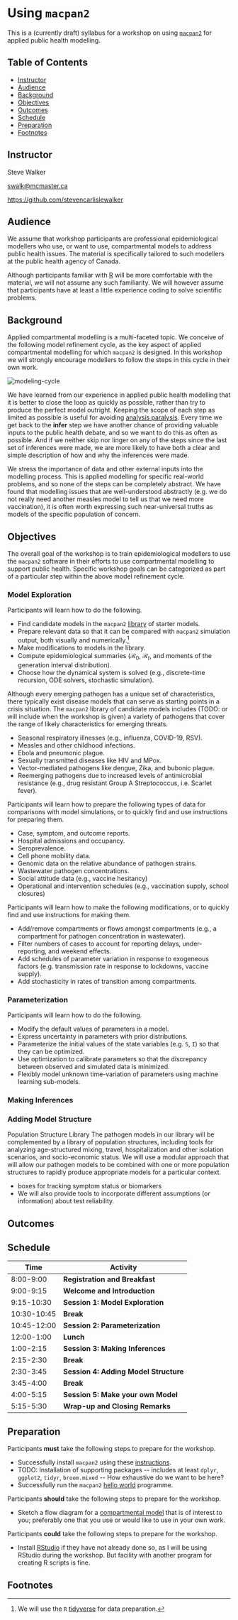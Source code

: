 <!-- omit from toc -->
# Using `macpan2`

This is a (currently draft) syllabus for a workshop on using [`macpan2`](https://canmod.github.io/macpan2) for applied public health modelling.

<!-- omit from toc -->
## Table of Contents
- [Instructor](#instructor)
- [Audience](#audience)
- [Background](#background)
- [Objectives](#objectives)
- [Outcomes](#outcomes)
- [Schedule](#schedule)
- [Preparation](#preparation)
- [Footnotes](#footnotes)


## Instructor

Steve Walker 

swalk@mcmaster.ca

https://github.com/stevencarlislewalker


## Audience

We assume that workshop participants are professional epidemiological modellers who use, or want to use, compartmental models to address public health issues. The material is specifically tailored to such modellers at the public health agency of Canada.

Although participants familiar with [R](https://www.r-project.org/) will be more comfortable with the material, we will not assume any such familiarity. We will however assume that participants have at least a little experience coding to solve scientific problems.

## Background

Applied compartmental modelling is a multi-faceted topic. We conceive of the following model refinement cycle, as the key aspect of applied compartmental modelling for which `macpan2` is designed. In this workshop we will strongly encourage modellers to follow the steps in this cycle in their own work.

![modeling-cycle](modelling-cycle.svg)

We have learned from our experience in applied public health modelling that it is better to close the loop as quickly as possible, rather than try to produce the perfect model outright. Keeping the scope of each step as limited as possible is useful for avoiding [analysis paralysis](https://en.wikipedia.org/wiki/Analysis_paralysis). Every time we get back to the **infer** step we have another chance of providing valuable inputs to the public health debate, and so we want to do this as often as possible. And if we neither skip nor linger on any of the steps since the last set of inferences were made, we are more likely to have both a clear and simple description of how and why the inferences were made.

We stress the importance of data and other external inputs into the modelling process. This is applied modelling for specific real-world problems, and so none of the steps can be completely abstract. We have found that modelling issues that are well-understood abstractly (e.g. we do not really need another measles model to tell us that we need more vaccination), it is often worth expressing such near-universal truths as models of the specific population of concern.

## Objectives

The overall goal of the workshop is to train epidemiological modellers to use the `macpan2` software in their efforts to use compartmental modelling to support public health. Specific workshop goals can be categorized as part of a particular step within the above model refinement cycle.

<!-- omit from toc -->
### Model Exploration

Participants will learn how to do the following.

* Find candidate models in the `macpan2` [library](https://canmod.github.io/macpan2/articles/example_models) of starter models.
* Prepare relevant data so that it can be compared with `macpan2` simulation output, both visually and numerically.[^1]
* Make modifications to models in the library.
* Compute epidemiological summaries ($\mathcal{R}_0$, $\mathcal{R}_t$, and moments of the generation interval distribution).
* Choose how the dynamical system is solved (e.g., discrete-time recursion, ODE solvers, stochastic simulation).

Although every emerging pathogen has a unique set of characteristics, there typically exist disease models that can serve as starting points in a crisis situation. The `macpan2` library of candidate models includes (TODO: or will include when the workshop is given) a variety of pathogens that cover the range of likely characteristics for emerging threats.

* Seasonal respiratory illnesses (e.g., influenza, COVID-19, RSV).
* Measles and other childhood infections.
* Ebola and pneumonic plague.
* Sexually transmitted diseases like HIV and MPox.
* Vector-mediated pathogens like dengue, Zika, and bubonic plague.
* Reemerging pathogens due to increased levels of antimicrobial resistance (e.g., drug resistant Group A Streptococcus, i.e. Scarlet fever).


Participants will learn how to prepare the following types of data for comparisons with model simulations, or to quickly find and use instructions for preparing them.

* Case, symptom, and outcome reports.
* Hospital admissions and occupancy.
* Seroprevalence.
* Cell phone mobility data.
* Genomic data on the relative abundance of pathogen strains.
* Wastewater pathogen concentrations.
* Social attitude data (e.g., vaccine hesitancy)
* Operational and intervention schedules (e.g., vaccination supply, school closures)


Participants will learn how to make the following modifications, or to quickly find and use instructions for making them.

* Add/remove compartments or flows amongst compartments (e.g., a compartment for pathogen concentration in wastewater).
* Filter numbers of cases to account for reporting delays, under-reporting, and weekend effects.
* Add schedules of parameter variation in response to exogeneous factors (e.g. transmission rate in response to lockdowns, vaccine supply).
* Add stochasticity in rates of transition among compartments.


<!-- omit from toc -->
### Parameterization

Participants will learn how to do the following.

* Modify the default values of parameters in a model.
* Express uncertainty in parameters with prior distributions.
* Parameterize the initial values of the state variables (e.g. `S`, `I`) so that they can be optimized.
* Use optimization to calibrate parameters so that the discrepancy between observed and simulated data is minimized.
* Flexibly model unknown time-variation of parameters using machine learning sub-models.

<!-- omit from toc -->
### Making Inferences

<!-- omit from toc -->
### Adding Model Structure


Population Structure Library The pathogen models in our library will be complemented by a library of population structures, including tools for analyzing age-structured mixing, travel, hospitalization and other isolation scenarios, and socio-economic status. We will use a modular approach that will allow our pathogen models to be combined with one or more population structures to rapidly produce appropriate models for a particular context.


* boxes for tracking symptom status or biomarkers
* We will also provide tools to incorporate different assumptions (or information) about test reliability.


## Outcomes

## Schedule

| Time        | Activity                              |
| ----------- | ------------------------------------- |
| 8:00-9:00   | **Registration and Breakfast**        |
| 9:00-9:15   | **Welcome and Introduction**          |
| 9:15-10:30  | **Session 1: Model Exploration**      |
| 10:30-10:45 | **Break**                             |
| 10:45-12:00 | **Session 2: Parameterization**       |
| 12:00-1:00  | **Lunch**                             |
| 1:00-2:15   | **Session 3: Making Inferences**      |
| 2:15-2:30   | **Break**                             |
| 2:30-3:45   | **Session 4: Adding Model Structure** |
| 3:45-4:00   | **Break**                             |
| 4:00-5:15   | **Session 5: Make your own Model**    |
| 5:15-5:30   | **Wrap-up and Closing Remarks**       |


## Preparation

Participants **must** take the following steps to prepare for the workshop.

* Successfully install `macpan2` using these [instructions](https://canmod.github.io/macpan2#installation).
* TODO: Installation of supporting packages -- includes at least `dplyr`, `ggplot2`, `tidyr`, `broom.mixed` -- How exhaustive do we want to be here?
* Successfully run the `macpan2` [hello world](https://canmod.github.io/macpan2#hello-world) programme.



Participants **should** take the following steps to prepare for the workshop.

* Sketch a flow diagram for a [compartmental model](https://en.wikipedia.org/wiki/Compartmental_models_in_epidemiology) that is of interest to you; preferably one that you use or would like to use in your own work.

Participants **could** take the following steps to prepare for the workshop.

* Install [RStudio](https://www.rstudio.com/categories/rstudio-ide/) if they have not already done so, as I will be using RStudio during the workshop. But facility with another program for creating R scripts is fine.


## Footnotes

[^1]: We will use the `R` [tidyverse](https://www.tidyverse.org/) for data preparation.

